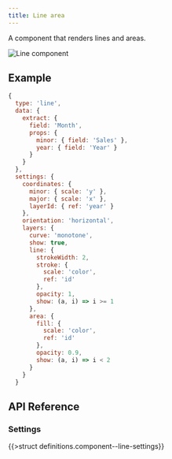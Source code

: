 ```yaml
---
title: Line area
---
```


A component that renders lines and areas.

![Line component](/img/line.png)

## Example

```js
{
  type: 'line',
  data: {
    extract: {
      field: 'Month',
      props: {
        minor: { field: 'Sales' },
        year: { field: 'Year' }
      }
    }
  },
  settings: {
    coordinates: {
      minor: { scale: 'y' },
      major: { scale: 'x' },
      layerId: { ref: 'year' }
    },
    orientation: 'horizontal',
    layers: {
      curve: 'monotone',
      show: true,
      line: {
        strokeWidth: 2,
        stroke: {
          scale: 'color',
          ref: 'id'
        },
        opacity: 1,
        show: (a, i) => i >= 1
      },
      area: {
        fill: {
          scale: 'color',
          ref: 'id'
        },
        opacity: 0.9,
        show: (a, i) => i < 2
      }
    }
  }
```

## API Reference

### Settings

{{>struct definitions.component--line-settings}}
